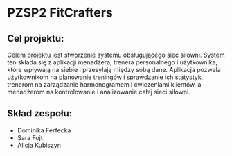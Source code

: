 # PZSP2 FitCrafters
## Cel projektu:
Celem projektu jest stworzenie systemu obsługującego sieć siłowni. System ten składa się z aplikacji menadżera, trenera personalnego i użytkownika, które wpływają na siebie i przesyłają między sobą dane. Aplikacja pozwala użytkownikom na planowanie treningów i sprawdzanie ich statystyk, trenerom na zarządzanie harmonogramem i ćwiczeniami klientów, a menadżerom na kontrolowanie i analizowanie całej sieci siłowni.

## Skład zespołu:
* Dominika Ferfecka
* Sara Fojt
* Alicja Kubiszyn